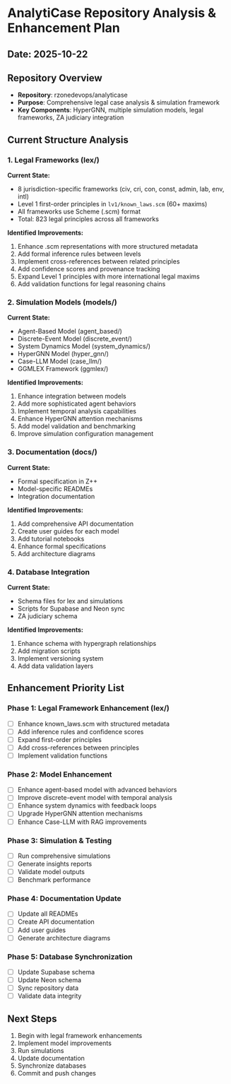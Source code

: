 # AnalytiCase Repository Analysis & Enhancement Plan

## Date: 2025-10-22

## Repository Overview
- **Repository**: rzonedevops/analyticase
- **Purpose**: Comprehensive legal case analysis & simulation framework
- **Key Components**: HyperGNN, multiple simulation models, legal frameworks, ZA judiciary integration

## Current Structure Analysis

### 1. Legal Frameworks (lex/)
**Current State:**
- 8 jurisdiction-specific frameworks (civ, cri, con, const, admin, lab, env, intl)
- Level 1 first-order principles in `lv1/known_laws.scm` (60+ maxims)
- All frameworks use Scheme (.scm) format
- Total: 823 legal principles across all frameworks

**Identified Improvements:**
1. Enhance .scm representations with more structured metadata
2. Add formal inference rules between levels
3. Implement cross-references between related principles
4. Add confidence scores and provenance tracking
5. Expand Level 1 principles with more international legal maxims
6. Add validation functions for legal reasoning chains

### 2. Simulation Models (models/)
**Current State:**
- Agent-Based Model (agent_based/)
- Discrete-Event Model (discrete_event/)
- System Dynamics Model (system_dynamics/)
- HyperGNN Model (hyper_gnn/)
- Case-LLM Model (case_llm/)
- GGMLEX Framework (ggmlex/)

**Identified Improvements:**
1. Enhance integration between models
2. Add more sophisticated agent behaviors
3. Implement temporal analysis capabilities
4. Enhance HyperGNN attention mechanisms
5. Add model validation and benchmarking
6. Improve simulation configuration management

### 3. Documentation (docs/)
**Current State:**
- Formal specification in Z++
- Model-specific READMEs
- Integration documentation

**Identified Improvements:**
1. Add comprehensive API documentation
2. Create user guides for each model
3. Add tutorial notebooks
4. Enhance formal specifications
5. Add architecture diagrams

### 4. Database Integration
**Current State:**
- Schema files for lex and simulations
- Scripts for Supabase and Neon sync
- ZA judiciary schema

**Identified Improvements:**
1. Enhance schema with hypergraph relationships
2. Add migration scripts
3. Implement versioning system
4. Add data validation layers

## Enhancement Priority List

### Phase 1: Legal Framework Enhancement (lex/)
- [ ] Enhance known_laws.scm with structured metadata
- [ ] Add inference rules and confidence scores
- [ ] Expand first-order principles
- [ ] Add cross-references between principles
- [ ] Implement validation functions

### Phase 2: Model Enhancement
- [ ] Enhance agent-based model with advanced behaviors
- [ ] Improve discrete-event model with temporal analysis
- [ ] Enhance system dynamics with feedback loops
- [ ] Upgrade HyperGNN attention mechanisms
- [ ] Enhance Case-LLM with RAG improvements

### Phase 3: Simulation & Testing
- [ ] Run comprehensive simulations
- [ ] Generate insights reports
- [ ] Validate model outputs
- [ ] Benchmark performance

### Phase 4: Documentation Update
- [ ] Update all READMEs
- [ ] Create API documentation
- [ ] Add user guides
- [ ] Generate architecture diagrams

### Phase 5: Database Synchronization
- [ ] Update Supabase schema
- [ ] Update Neon schema
- [ ] Sync repository data
- [ ] Validate data integrity

## Next Steps
1. Begin with legal framework enhancements
2. Implement model improvements
3. Run simulations
4. Update documentation
5. Synchronize databases
6. Commit and push changes

